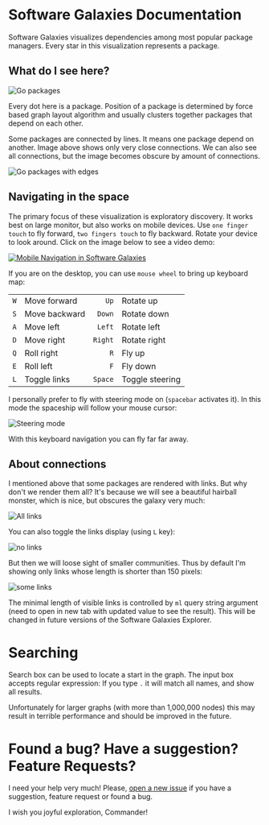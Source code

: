 # Software Galaxies Documentation

Software Galaxies visualizes dependencies among most popular package managers.
Every star in this visualization represents a package.

## What do I see here?

![Go packages](https://raw.githubusercontent.com/anvaka/pm/master/images/go_image.png)

Every dot here is a package. Position of a package is determined by
force based graph layout algorithm and usually clusters together packages
that depend on each other.

Some packages are connected by lines. It means one package depend on another.
Image above shows only very close connections. We can also see all connections,
but the image becomes obscure by amount of connections.

![Go packages with edges](https://raw.githubusercontent.com/anvaka/pm/master/images/go_image_all_links.png)

## Navigating in the space

The primary focus of these visualization is exploratory discovery. It works
best on large monitor, but also works on mobile devices. Use `one finger touch`
to fly forward, `two fingers touch` to fly backward. Rotate your device
to look around. Click on the image below to see a video demo:

[![Mobile Navigation in Software Galaxies ](http://img.youtube.com/vi/iWr-4U9tyTM/0.jpg)](http://www.youtube.com/watch?v=iWr-4U9tyTM)

If you are on the desktop, you can use `mouse wheel` to bring up keyboard map:

|    |    |    |   |
|---:|:---|---:|---|
| `W`  | Move forward  | `Up` |Rotate up|
| `S`  | Move backward  | `Down`  |Rotate down |
| `A`  | Move left  |`Left`|Rotate left|
| `D`  | Move right  |`Right` | Rotate right|
| `Q`  | Roll right  |`R` | Fly up|
| `E`  | Roll left  |`F` | Fly down|
| `L`  | Toggle links  | `Space` | Toggle steering |

I personally prefer to fly with steering mode on (`spacebar` activates it). In
this mode the spaceship will follow your mouse cursor:

![Steering mode](https://raw.githubusercontent.com/anvaka/pm/master/images/pm_steering.gif)

With this keyboard navigation you can fly far far away.

## About connections

I mentioned above that some packages are rendered with links. But why don't we
render them all? It's because we will see a beautiful hairball monster, which
is nice, but obscures the galaxy very much:

![All links](https://raw.githubusercontent.com/anvaka/pm/master/images/go_all_links_away.png)

You can also toggle the links display (using `L` key):

![no links](https://raw.githubusercontent.com/anvaka/pm/master/images/go_all_links_hidden.png)

But then we will loose sight of smaller communities. Thus by default I'm showing
only links whose length is shorter than 150 pixels:

![some links](https://raw.githubusercontent.com/anvaka/pm/master/images/go_some_links.png)

The minimal length of visible links is controlled by `ml` query string argument
(need to open in new tab with updated value to see the result). This will be
changed in future versions of the Software Galaxies Explorer.


# Searching

Search box can be used to locate a start in the graph. The input box accepts
regular expression: If you type `.` it will match all names, and show all results.

Unfortunately for larger graphs (with more than 1,000,000 nodes) this may result
in terrible performance and should be improved in the future.


# Found a bug? Have a suggestion? Feature Requests?

I need your help very much! Please, [open a new issue](https://github.com/anvaka/pm/issues/new)
if you have a suggestion, feature request or found a bug.

I wish you joyful exploration, Commander!
